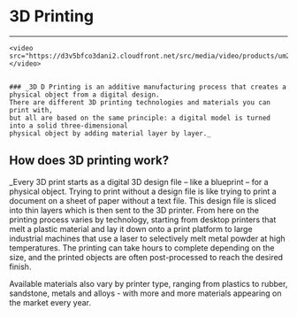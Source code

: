 

#                                                     3D Printing

-----
  
    <video src="https://d3v5bfco3dani2.cloudfront.net/src/media/video/products/um2/hero/hero_loop_alpha.webm"></video>
    
    
    ### _3D D Printing is an additive manufacturing process that creates a physical object from a digital design.
    There are different 3D printing technologies and materials you can print with,
    but all are based on the same principle: a digital model is turned into a solid three-dimensional
    physical object by adding material layer by layer._
    
  
##  How does 3D printing work?

_Every 3D print starts as a digital 3D design file – like a blueprint – for a physical object. Trying to print without a design file is like trying to print a document on a sheet of paper without a text file. This design file is sliced into thin layers which is then sent to the 3D printer.
From here on the printing process varies by technology, starting from desktop printers that melt a plastic material and lay it down onto a print platform to large industrial machines that use a laser to selectively melt metal powder at high temperatures. The printing can take hours to complete depending on the size, and the printed objects are often post-processed to reach the desired finish.

Available materials also vary by printer type, ranging from plastics to rubber, sandstone, metals and alloys - with more and more materials appearing on the market every year.
  

